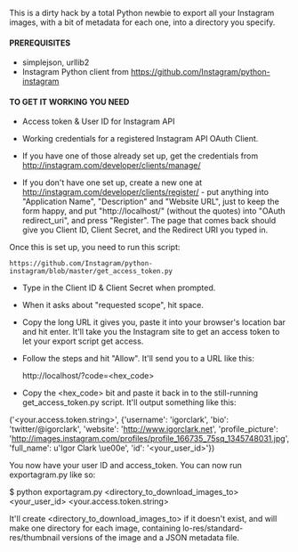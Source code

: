 This is a dirty hack by a total Python newbie to export all your Instagram images, with a bit of metadata for each one, into a directory you specify.

#### PREREQUISITES

- simplejson, urllib2
- Instagram Python client from https://github.com/Instagram/python-instagram

#### TO GET IT WORKING YOU NEED

- Access token & User ID for Instagram API
- Working credentials for a registered Instagram API OAuth Client.

- If you have one of those already set up, get the credentials from http://instagram.com/developer/clients/manage/
- If you don't have one set up, create a new one at http://instagram.com/developer/clients/register/ - put anything into "Application Name", "Description" and "Website URL", just to keep the form happy, and put "http://localhost/" (without the quotes) into "OAuth redirect_uri", and press "Register". The page that comes back should give you Client ID, Client Secret, and the Redirect URI you typed in.

Once this is set up, you need to run this script:

	https://github.com/Instagram/python-instagram/blob/master/get_access_token.py

- Type in the Client ID & Client Secret when prompted.
- When it asks about "requested scope", hit space.
- Copy the long URL it gives you, paste it into your browser's location bar and hit enter. It'll take you the Instagram site to get an access token to let your export script get access.
- Follow the steps and hit "Allow". It'll send you to a URL like this:

	http://localhost/?code=<hex_code>

- Copy the <hex_code> bit and paste it back in to the still-running get_access_token.py script. It'll output something like this:

('<your.access.token.string>', {'username': 'igorclark', 'bio': 'twitter/@igorclark', 'website': 'http://www.igorclark.net', 'profile_picture': 'http://images.instagram.com/profiles/profile_166735_75sq_1345748031.jpg',
 'full_name': u'Igor Clark \ue00e', 'id': '<your_user_id>'})

You now have your user ID and access_token. You can now run exportagram.py like so:

$ python exportagram.py <directory_to_download_images_to> <your_user_id> <your.access.token.string>

It'll create <directory_to_download_images_to> if it doesn't exist, and will make one directory for each image, containing lo-res/standard-res/thumbnail versions of the image and a JSON metadata file.

